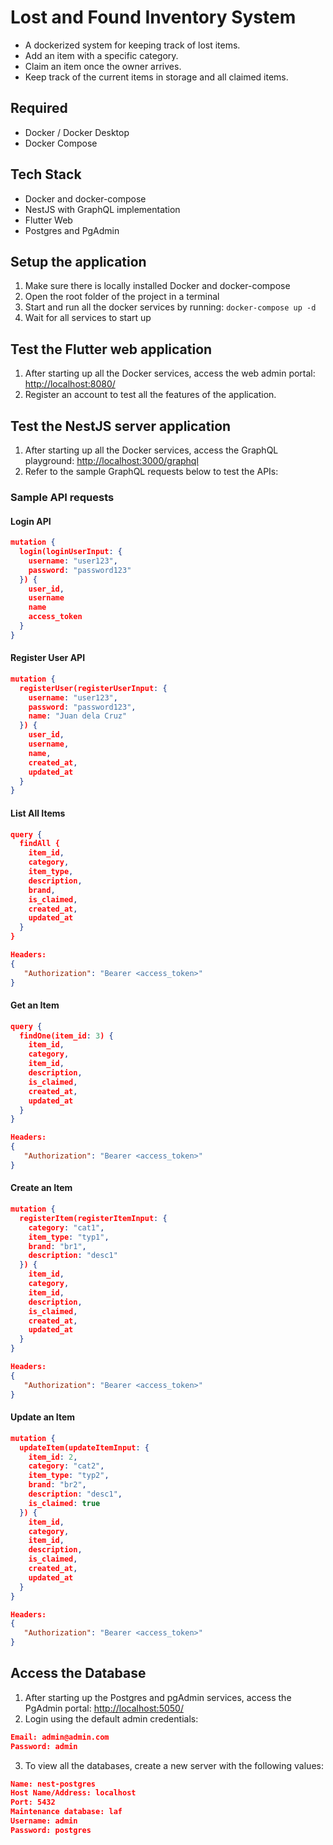 # Lost and Found Inventory System

- A dockerized system for keeping track of lost items.
- Add an item with a specific category.
- Claim an item once the owner arrives.
- Keep track of the current items in storage and all claimed items.

## Required

- Docker / Docker Desktop
- Docker Compose

## Tech Stack

- Docker and docker-compose
- NestJS with GraphQL implementation
- Flutter Web
- Postgres and PgAdmin

## Setup the application

1. Make sure there is locally installed Docker and docker-compose
2. Open the root folder of the project in a terminal
3. Start and run all the docker services by running: `docker-compose up -d`
4. Wait for all services to start up

## Test the Flutter web application

1. After starting up all the Docker services, access the web admin portal: [http://localhost:8080/](http://localhost:8080/)
2. Register an account to test all the features of the application.

## Test the NestJS server application

1. After starting up all the Docker services, access the GraphQL playground: [http://localhost:3000/graphql](http://localhost:3000/graphql)
2. Refer to the sample GraphQL requests below to test the APIs:

### Sample API requests

#### Login API

```json
mutation {
  login(loginUserInput: {
    username: "user123",
    password: "password123"
  }) {
    user_id,
    username
    name
    access_token
  }
}
```

#### Register User API

```json
mutation {
  registerUser(registerUserInput: {
    username: "user123",
    password: "password123",
    name: "Juan dela Cruz"
  }) {
    user_id,
    username,
    name,
    created_at,
    updated_at
  }
}
```

#### List All Items

```json
query {
  findAll {
    item_id,
    category,
    item_type,
    description,
    brand,
    is_claimed,
    created_at,
    updated_at
  }
}

Headers:
{
   "Authorization": "Bearer <access_token>"
}
```

#### Get an Item

```json
query {
  findOne(item_id: 3) {
    item_id,
    category,
    item_id,
    description,
    is_claimed,
    created_at,
    updated_at
  }
}

Headers:
{
   "Authorization": "Bearer <access_token>"
}
```

#### Create an Item

```json
mutation {
  registerItem(registerItemInput: {
    category: "cat1",
    item_type: "typ1",
    brand: "br1",
    description: "desc1"
  }) {
    item_id,
    category,
    item_id,
    description,
    is_claimed,
    created_at,
    updated_at
  }
}

Headers:
{
   "Authorization": "Bearer <access_token>"
}
```

#### Update an Item

```json
mutation {
  updateItem(updateItemInput: {
    item_id: 2,
    category: "cat2",
    item_type: "typ2",
    brand: "br2",
    description: "desc1",
    is_claimed: true
  }) {
    item_id,
    category,
    item_id,
    description,
    is_claimed,
    created_at,
    updated_at
  }
}

Headers:
{
   "Authorization": "Bearer <access_token>"
}
```

## Access the Database

1. After starting up the Postgres and pgAdmin services, access the PgAdmin portal: [http://localhost:5050/](http://localhost:5050/)
2. Login using the default admin credentials:

```json
Email: admin@admin.com
Password: admin
```

3. To view all the databases, create a new server with the following values:

```json
Name: nest-postgres
Host Name/Address: localhost
Port: 5432
Maintenance database: laf
Username: admin
Password: postgres
```
